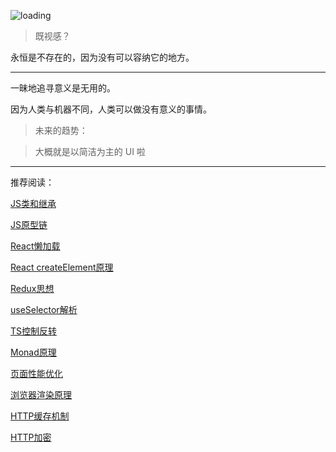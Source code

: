 ![loading](https://saber2pr.top/MyWeb/resource/image/blog-bg.webp)

> 既视感？

永恒是不存在的，因为没有可以容纳它的地方。

---

一昧地追寻意义是无用的。

因为人类与机器不同，人类可以做没有意义的事情。

> 未来的趋势：

> 大概就是以简洁为主的 UI 啦

---
推荐阅读：

[JS类和继承](#/blog/Javascript基础/类和继承)

[JS原型链](#/blog/Javascript基础/原型链)

[React懒加载](#/blog/React常用组件/懒加载组件)

[React createElement原理](#/blog/React原理/reconciler实现/createElement)

[Redux思想](#/blog/Redux状态管理/redux思想)

[useSelector解析](#/blog/React生态/useSelector和reselect源码阅读)

[TS控制反转](#/blog/Reflect反射原理/依赖注入（IOC）实现)

[Monad原理](#/blog/Typescript基础/对比Monad在TS和Haskell中的使用)

[页面性能优化](#/blog/性能优化/前端性能优化)

[浏览器渲染原理](#/blog/浏览器基础/页面渲染原理)

[HTTP缓存机制](#/blog/HTTP协议/HTTP缓存机制)

[HTTP加密](#/blog/HTTP协议/HTTP加密)
